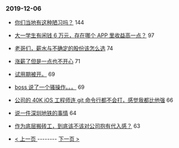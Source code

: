 ### 2019-12-06 
- [你们当地有这种陋习吗？](https://www.v2ex.com/t/626402) 144
- [大一学生有闲钱 6 万元，存在哪个 APP 里收益高一点？](https://www.v2ex.com/t/626472) 97
- [老哥们，薪水与不确定的股份该怎么选](https://www.v2ex.com/t/626511) 74
- [涨薪了但是一点也不开心](https://www.v2ex.com/t/626507) 71
- [试用期被开。](https://www.v2ex.com/t/626450) 69
- [boss 说了一个骚操作。。。](https://www.v2ex.com/t/626333) 69
- [公司的 40K iOS 工程师连 git 命令行都不会打，感觉我都比他强](https://www.v2ex.com/t/626518) 66
- [说一件深圳地铁的事情](https://www.v2ex.com/t/626363) 64
- [作为底层搬砖工，到底该不该对公司抱有代入感？](https://www.v2ex.com/t/626419) 63 

- [ < 上一页 ](https://github.com/able8/v2ex-hot-record/blob/master/2019-12-05.md) -------- [ 下一页 > ](https://github.com/able8/v2ex-hot-record/blob/master/2019-12-07.md)